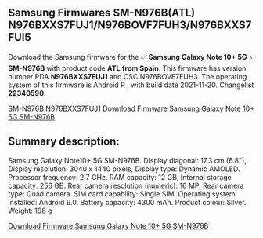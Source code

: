 <h2>Samsung Firmwares SM-N976B(ATL) N976BXXS7FUJ1/N976BOVF7FUH3/N976BXXS7FUI5</h2>
Download the Samsung firmware for the ✅ <strong>Samsung Galaxy Note 10+ 5G </strong> ⭐ <strong>SM-N976B</strong> with product code <strong>ATL</strong> <strong> from Spain</strong>. This firmware has version number PDA <strong>N976BXXS7FUJ1</strong> and CSC N976BOVF7FUH3. The operating system of this firmware is Android R , with build date 2021-11-20. Changelist <strong>22340590</strong>.


[SM-N976B](https://samfirm.shop/samsung/model/SM-N976B)
[N976BXXS7FUJ1](https://samfirm.shop/samsung/pda/N976BXXS7FUJ1)
[Download Firmware Samsung Galaxy Note 10+ 5G SM-N976B](https://samfirm.shop/samsung/firmware/475793)
<h2>Summary description:</h2>
<p>Samsung Galaxy Note10+ 5G SM-N976B. Display diagonal: 17.3 cm (6.8"), Display resolution: 3040 x 1440 pixels, Display type: Dynamic AMOLED. Processor frequency: 2.7 GHz. RAM capacity: 12 GB, Internal storage capacity: 256 GB. Rear camera resolution (numeric): 16 MP, Rear camera type: Quad camera. SIM card capability: Single SIM. Operating system installed: Android 9.0. Battery capacity: 4300 mAh. Product colour: Silver. Weight: 198 g</p>


[Download Firmware Samsung Galaxy Note 10+ 5G SM-N976B](https://samfirm.shop/samsung/firmware/475793)

